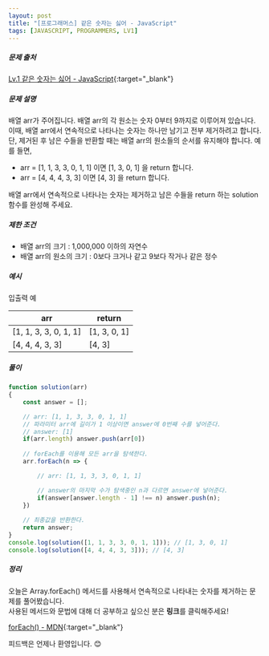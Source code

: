 ```yaml
---
layout: post
title: "[프로그래머스] 같은 숫자는 싫어 - JavaScript"
tags: [JAVASCRIPT, PROGRAMMERS, LV1]
---
```

##### 문제 출처
[Lv.1 같은 숫자는 싫어 - JavaScript](https://programmers.co.kr/learn/courses/30/lessons/12906?language=javascript){:target="_blank"}

##### 문제 설명
배열 arr가 주어집니다. 배열 arr의 각 원소는 숫자 0부터 9까지로 이루어져 있습니다. 이때, 배열 arr에서 연속적으로 나타나는 숫자는 하나만 남기고 전부 제거하려고 합니다. 단, 제거된 후 남은 수들을 반환할 때는 배열 arr의 원소들의 순서를 유지해야 합니다. 예를 들면,
* arr = [1, 1, 3, 3, 0, 1, 1] 이면 [1, 3, 0, 1] 을 return 합니다.
* arr = [4, 4, 4, 3, 3] 이면 [4, 3] 을 return 합니다.

배열 arr에서 연속적으로 나타나는 숫자는 제거하고 남은 수들을 return 하는 solution 함수를 완성해 주세요.
##### 제한 조건
* 배열 arr의 크기 : 1,000,000 이하의 자연수
* 배열 arr의 원소의 크기 : 0보다 크거나 같고 9보다 작거나 같은 정수

##### 예시
입출력 예

|arr|return|
|---|---|
|[1, 1, 3, 3, 0, 1, 1]|[1, 3, 0, 1]|
|[4, 4, 4, 3, 3]|[4, 3]|

##### 풀이
```javascript
function solution(arr)
{
    const answer = [];

    // arr: [1, 1, 3, 3, 0, 1, 1]
    // 파라미터 arr에 길이가 1 이상이면 answer에 0번째 수를 넣어준다.
    // answer: [1]
    if(arr.length) answer.push(arr[0])
    
    // forEach를 이용해 모든 arr을 탐색한다.
    arr.forEach(n => {

        // arr: [1, 1, 3, 3, 0, 1, 1]

        // answer의 마지막 수가 탐색중인 n과 다르면 answer에 넣어준다.
        if(answer[answer.length - 1] !== n) answer.push(n);
    })
    
    // 최종값을 반환한다.
    return answer;
}
console.log(solution([1, 1, 3, 3, 0, 1, 1])); // [1, 3, 0, 1]
console.log(solution([4, 4, 4, 3, 3])); // [4, 3]
```

##### 정리
오늘은 Array.forEach() 메서드를 사용해서 연속적으로 나타내는 숫자를 제거하는 문제를 풀어봤습니다.<br />
사용된 메서드와 문법에 대해 더 공부하고 싶으신 분은 **링크**를 클릭해주세요!

[forEach() - MDN](https://developer.mozilla.org/ko/docs/Web/JavaScript/Reference/Global_Objects/Array/forEach){:target="_blank"}

피드백은 언제나 환영입니다. 😊
